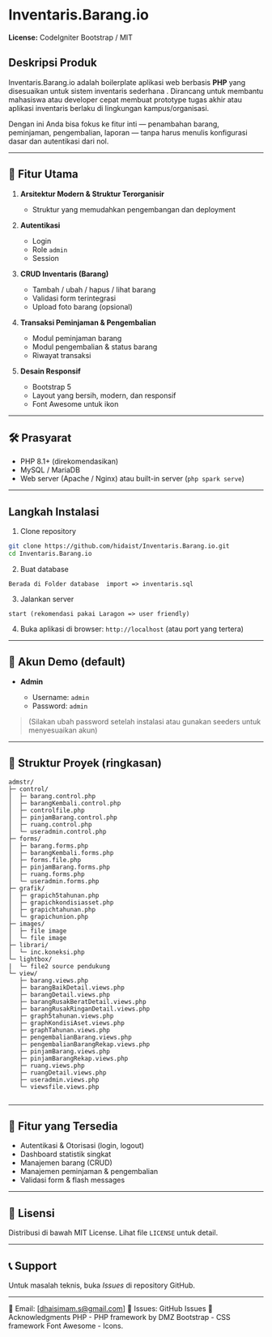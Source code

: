 # Inventaris.Barang.io 

**License:** CodeIgniter Bootstrap / MIT

## Deskripsi Produk

Inventaris.Barang.io adalah boilerplate aplikasi web berbasis **PHP** yang disesuaikan untuk sistem inventaris sederhana . Dirancang untuk membantu mahasiswa atau developer cepat membuat prototype tugas akhir atau aplikasi inventaris berlaku di lingkungan kampus/organisasi.

Dengan ini Anda bisa fokus ke fitur inti — penambahan barang, peminjaman, pengembalian, laporan — tanpa harus menulis konfigurasi dasar dan autentikasi dari nol.

---

## 🚀 Fitur Utama

1. **Arsitektur Modern & Struktur Terorganisir**

   * Struktur yang memudahkan pengembangan dan deployment

2. **Autentikasi**

   * Login
   * Role `admin` 
   * Session

3. **CRUD Inventaris (Barang)**

   * Tambah / ubah / hapus / lihat barang
   * Validasi form terintegrasi
   * Upload foto barang (opsional)

4. **Transaksi Peminjaman & Pengembalian**

   * Modul peminjaman barang
   * Modul pengembalian & status barang
   * Riwayat transaksi

5. **Desain Responsif**

   * Bootstrap 5
   * Layout yang bersih, modern, dan responsif
   * Font Awesome untuk ikon

---

## 🛠️ Prasyarat

* PHP 8.1+ (direkomendasikan)
* MySQL / MariaDB
* Web server (Apache / Nginx) atau built-in server (`php spark serve`)

---

## Langkah Instalasi

1. Clone repository

```bash
git clone https://github.com/hidaist/Inventaris.Barang.io.git
cd Inventaris.Barang.io
```


2. Buat database 

```
Berada di Folder database  import => inventaris.sql
```

3. Jalankan server

```
start (rekomendasi pakai Laragon => user friendly)
```

4. Buka aplikasi di browser: `http://localhost` (atau port yang tertera)

---

## 👤 Akun Demo (default)

* **Admin**

  * Username: `admin`
  * Password: `admin`

> (Silakan ubah password setelah instalasi atau gunakan seeders untuk menyesuaikan akun)

---

## 📁 Struktur Proyek (ringkasan)

```
admstr/
├─ control/
│  ├─ barang.control.php
│  ├─ barangKembali.control.php
│  ├─ controlfile.php
│  ├─ pinjamBarang.control.php
│  ├─ ruang.control.php
│  └─ useradmin.control.php
├─ forms/
│  ├─ barang.forms.php
│  ├─ barangKembali.forms.php
│  ├─ forms.file.php
│  ├─ pinjamBarang.forms.php
│  ├─ ruang.forms.php
│  └─ useradmin.forms.php
├─ grafik/
│  ├─ grapich5tahunan.php
│  ├─ grapichkondisiasset.php
│  ├─ grapichtahunan.php
│  └─ grapichunion.php
├─ images/
│  ├─ file image
│  └─ file image
├─ librari/
│  └─ inc.koneksi.php
└─ lightbox/
|  └─ file2 source pendukung
└─ view/
   ├─ barang.views.php
   ├─ barangBaikDetail.views.php
   ├─ barangDetail.views.php
   ├─ barangRusakBeratDetail.views.php
   ├─ barangRusakRinganDetail.views.php
   ├─ graph5tahunan.views.php
   ├─ graphKondisiAset.views.php
   ├─ graphTahunan.views.php
   ├─ pengembalianBarang.views.php
   ├─ pengembalianBarangRekap.views.php
   ├─ pinjamBarang.views.php
   ├─ pinjamBarangRekap.views.php
   ├─ ruang.views.php
   ├─ ruangDetail.views.php
   ├─ useradmin.views.php
   └─ viewsfile.views.php


```

---

## 🎯 Fitur yang Tersedia

* Autentikasi & Otorisasi (login, logout)
* Dashboard statistik singkat
* Manajemen barang (CRUD)
* Manajemen peminjaman & pengembalian
* Validasi form & flash messages


---



## 📄 Lisensi

Distribusi di bawah MIT License. Lihat file `LICENSE` untuk detail.

---

## 📞 Support

Untuk masalah teknis, buka *Issues* di repository GitHub.

---
📧 Email: [dhaisimam.s@gmail.com] 🐛 Issues: GitHub Issues 🙏 Acknowledgments PHP - PHP framework by DMZ Bootstrap  - CSS framework Font Awesome - Icons.
